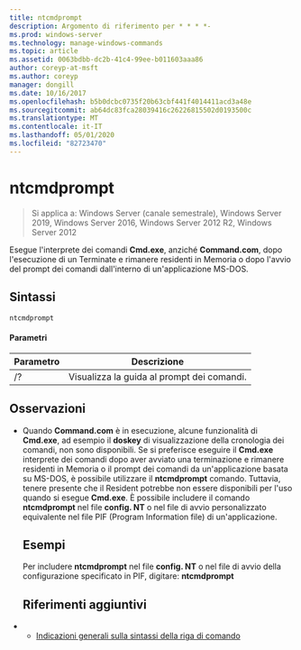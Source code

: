 ```yaml
---
title: ntcmdprompt
description: Argomento di riferimento per * * * *-
ms.prod: windows-server
ms.technology: manage-windows-commands
ms.topic: article
ms.assetid: 0063bdbb-dc2b-41c4-99ee-b011603aaa86
author: coreyp-at-msft
ms.author: coreyp
manager: dongill
ms.date: 10/16/2017
ms.openlocfilehash: b5b0dcbc0735f20b63cbf441f4014411acd3a48e
ms.sourcegitcommit: ab64dc83fca28039416c26226815502d0193500c
ms.translationtype: MT
ms.contentlocale: it-IT
ms.lasthandoff: 05/01/2020
ms.locfileid: "82723470"
---
```

# <a name="ntcmdprompt"></a>ntcmdprompt

> Si applica a: Windows Server (canale semestrale), Windows Server 2019, Windows Server 2016, Windows Server 2012 R2, Windows Server 2012

Esegue l'interprete dei comandi **Cmd.exe**, anziché **Command.com**, dopo l'esecuzione di un Terminate e rimanere residenti in Memoria o dopo l'avvio del prompt dei comandi dall'interno di un'applicazione MS-DOS.
## <a name="syntax"></a>Sintassi
```
ntcmdprompt
```
#### <a name="parameters"></a>Parametri

| Parametro |             Descrizione              |
|-----------|--------------------------------------|
|    /?     | Visualizza la guida al prompt dei comandi. |

## <a name="remarks"></a>Osservazioni
- Quando **Command.com** è in esecuzione, alcune funzionalità di **Cmd.exe**, ad esempio il **doskey** di visualizzazione della cronologia dei comandi, non sono disponibili. Se si preferisce eseguire il **Cmd.exe** interprete dei comandi dopo aver avviato una terminazione e rimanere residenti in Memoria o il prompt dei comandi da un'applicazione basata su MS-DOS, è possibile utilizzare il **ntcmdprompt** comando. Tuttavia, tenere presente che il Resident potrebbe non essere disponibili per l'uso quando si esegue **Cmd.exe**. È possibile includere il comando **ntcmdprompt** nel file **config. NT** o nel file di avvio personalizzato equivalente nel file PIF (Program Information file) di un'applicazione.
  ## <a name="examples"></a>Esempi
  Per includere **ntcmdprompt** nel file **config. NT** o nel file di avvio della configurazione specificato in PIF, digitare: **ntcmdprompt**
  ## <a name="additional-references"></a>Riferimenti aggiuntivi
- - [Indicazioni generali sulla sintassi della riga di comando](command-line-syntax-key.md)


